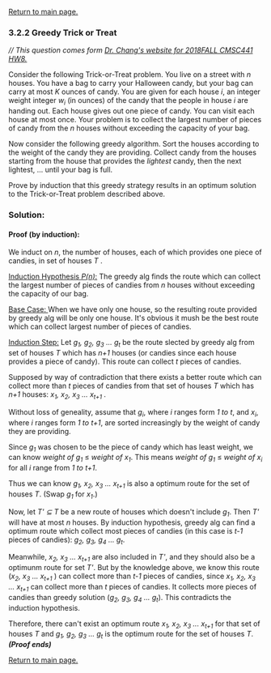 <a href="../README.md#3.2.2">Return to main page.</a>

### 3.2.2 Greedy Trick or Treat

<i>// This question comes form <a href="https://www.csee.umbc.edu/~chang/cs441/hw/hw8.shtml">Dr. Chang's website for 2018FALL CMSC441 HW8. </a> </i>

<P>
Consider the following Trick-or-Treat problem.  You live on a
street with <i>n</i> houses.  You have a bag to carry your Halloween
candy, but your bag can carry at most <i>K</i> ounces of candy.
You are given for each house <i>i</i>, an integer weight
integer <i>w<sub>i</sub></i> (in ounces) of the candy that the
people in house <i>i</i> are handing out.  Each house gives out
one piece of candy.  You can visit each house at most once.  Your
problem is to collect the largest number of pieces of candy from
the <i>n</i> houses without exceeding the capacity of your bag.
</P>

<P>
Now consider the following greedy algorithm. Sort the houses
according to the weight of the candy they are providing. Collect
candy from the houses starting from the house that provides the
<em>lightest</em> candy, then the next lightest, ... until your
bag is full.
</P>

<P>
Prove by induction that this greedy strategy results in an 
optimum solution to the Trick-or-Treat problem described above.
</P>

### Solution:

#### Proof (by induction):

We induct on *n*, the number of houses, each of which provides one piece of candies, in set of houses *T* . 

<ins>Induction Hypothesis *P(n)*:</ins> The greedy alg finds the route which can collect the largest number of pieces of candies from *n* houses without exceeding the capacity of our bag.

<ins>Base Case: </ins> When we have only one house, so the resulting route provided by greedy alg will be only one house. It's obvious it mush be the best route which can collect largest number of pieces of candies.

<ins>Induction Step:</ins> Let <i>g<sub>1</sub>, g<sub>2</sub>, g<sub>3</sub> ... g<sub>t</sub></i> be the route slected by greedy alg from set of houses *T* which has *n+1* houses (or candies since each house provides a piece of candy). This route can collect *t* pieces of candies. 

Supposed by way of contradiction that there exists a better route which can collect more than *t* pieces of candies from that set of houses *T* which has *n+1* houses: <i>x<sub>1</sub>, x<sub>2</sub>, x<sub>3</sub> ... x<sub>t+1</sub> </i>. 

Without loss of geneality, assume that <i>g<sub>i</sub></i>, where *i* ranges form <i>1 to t</i>, and <i>x<sub>i</sub></i>, where *i* ranges form <i>1 to t+1</i>, are sorted increasingly by the weight of candy they are providing. 

Since <i>g<sub>1</sub></i> was chosen to be the piece of candy which has least weight, we can know <i>weight of g<sub>1</sub></i> ≤ <i>weight of x<sub>1</sub></i>. This means  <i>weight of g<sub>1</sub></i> ≤ <i>weight of x<sub>i</sub></i> for all <i>i</i> range from <i>1 to t+1</i>.

Thus we can know <i>g<sub>1</sub>, x<sub>2</sub>, x<sub>3</sub> ... x<sub>t+1</sub> </i> is also a optimum route for the set of houses *T*. (Swap <i>g<sub>1</sub></i> for <i>x<sub>1</sub></i>.)

Now, let *T' ⊆ T* be a new route of houses which doesn't include <i>g<sub>1</sub></i>. Then *T'* will have at most *n* houses. By induction hypothesis, greedy alg can find a optimum route which collect most pieces of candies (in this case is *t-1* pieces of candies): <i>g<sub>2</sub>, g<sub>3</sub>, g<sub>4</sub> ... g<sub>t</sub></i>.

Meanwhile, <i>x<sub>2</sub>, x<sub>3</sub> ... x<sub>t+1</sub> </i> are also included in *T'*, and they should also be a optimunm route for set *T'*. But by the knowledge above, we know this route (<i>x<sub>2</sub>, x<sub>3</sub> ... x<sub>t+1</sub> </i>) can collect more than *t-1* pieces of candies, since <i>x<sub>1</sub>, x<sub>2</sub>, x<sub>3</sub> ... x<sub>t+1</sub> </i> can collect more than *t* pieces of candies. It collects more pieces of candies than greedy solution (<i>g<sub>2</sub>, g<sub>3</sub>, g<sub>4</sub> ... g<sub>t</sub></i>). This contradicts the induction hypothesis.

Therefore, there can't exist an optimum route <i>x<sub>1</sub>, x<sub>2</sub>, x<sub>3</sub> ... x<sub>t+1</sub> </i> for that set of houses *T* and <i>g<sub>1</sub>, g<sub>2</sub>, g<sub>3</sub> ... g<sub>t</sub></i> is the optimum route for the set of houses *T*. ***(Proof ends)***

<a href="../README.md#3.2.2">Return to main page.</a>
